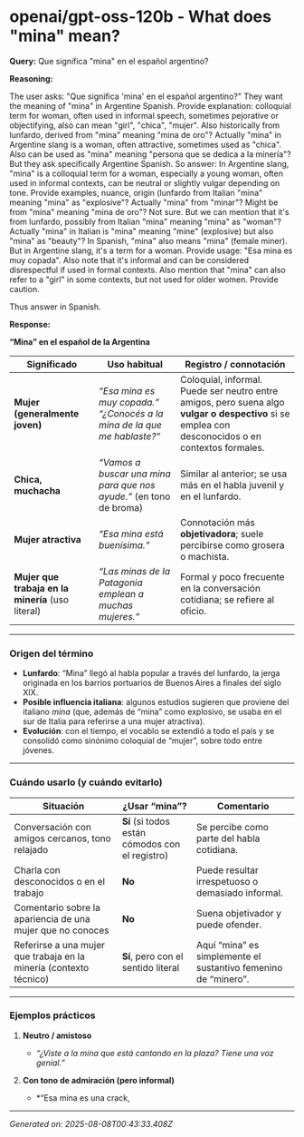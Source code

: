 # openai/gpt-oss-120b - What does "mina" mean?

**Query:** Que significa "mina" en el español argentino?

**Reasoning:**

The user asks: "Que significa 'mina' en el español argentino?" They want the meaning of "mina" in Argentine Spanish. Provide explanation: colloquial term for woman, often used in informal speech, sometimes pejorative or objectifying, also can mean "girl", "chica", "mujer". Also historically from lunfardo, derived from "mina" meaning "mina de oro"? Actually "mina" in Argentine slang is a woman, often attractive, sometimes used as "chica". Also can be used as "mina" meaning "persona que se dedica a la minería"? But they ask specifically Argentine Spanish. So answer: In Argentine slang, "mina" is a colloquial term for a woman, especially a young woman, often used in informal contexts, can be neutral or slightly vulgar depending on tone. Provide examples, nuance, origin (lunfardo from Italian "mina" meaning "mina" as "explosive"? Actually "mina" from "minar"? Might be from "mina" meaning "mina de oro"? Not sure. But we can mention that it's from lunfardo, possibly from Italian "mina" meaning "mina" as "woman"? Actually "mina" in Italian is "mina" meaning "mine" (explosive) but also "mina" as "beauty"? In Spanish, "mina" also means "mina" (female miner). But in Argentine slang, it's a term for a woman. Provide usage: "Esa mina es muy copada". Also note that it's informal and can be considered disrespectful if used in formal contexts. Also mention that "mina" can also refer to a "girl" in some contexts, but not used for older women. Provide caution.

Thus answer in Spanish.

**Response:**

**“Mina” en el español de la Argentina**

| Significado | Uso habitual | Registro / connotación |
|-------------|--------------|------------------------|
| **Mujer (generalmente joven)** | *“Esa mina es muy copada.”* <br> *“¿Conocés a la mina de la que me hablaste?”* | Coloquial, informal. Puede ser neutro entre amigos, pero suena algo **vulgar o despectivo** si se emplea con desconocidos o en contextos formales. |
| **Chica, muchacha** | *“Vamos a buscar una mina para que nos ayude.”* (en tono de broma) | Similar al anterior; se usa más en el habla juvenil y en el lunfardo. |
| **Mujer atractiva** | *“Esa mina está buenísima.”* | Connotación más **objetivadora**; suele percibirse como grosera o machista. |
| **Mujer que trabaja en la minería** (uso literal) | *“Las minas de la Patagonia emplean a muchas mujeres.”* | Formal y poco frecuente en la conversación cotidiana; se refiere al oficio. |

---

### Origen del término

- **Lunfardo**: “Mina” llegó al habla popular a través del lunfardo, la jerga originada en los barrios portuarios de Buenos Aires a finales del siglo XIX.  
- **Posible influencia italiana**: algunos estudios sugieren que proviene del italiano *mina* (que, además de “mina” como explosivo, se usaba en el sur de Italia para referirse a una mujer atractiva).  
- **Evolución**: con el tiempo, el vocablo se extendió a todo el país y se consolidó como sinónimo coloquial de “mujer”, sobre todo entre jóvenes.

---

### Cuándo usarlo (y cuándo evitarlo)

| Situación | ¿Usar “mina”? | Comentario |
|-----------|---------------|------------|
| Conversación con amigos cercanos, tono relajado | **Sí** (si todos están cómodos con el registro) | Se percibe como parte del habla cotidiana. |
| Charla con desconocidos o en el trabajo | **No** | Puede resultar irrespetuoso o demasiado informal. |
| Comentario sobre la apariencia de una mujer que no conoces | **No** | Suena objetivador y puede ofender. |
| Referirse a una mujer que trabaja en la minería (contexto técnico) | **Sí**, pero con el sentido literal | Aquí “mina” es simplemente el sustantivo femenino de “minero”. |

---

### Ejemplos prácticos

1. **Neutro / amistoso**  
   - *“¿Viste a la mina que está cantando en la plaza? Tiene una voz genial.”*  

2. **Con tono de admiración (pero informal)**  
   - *“Esa mina es una crack,

---
*Generated on: 2025-08-08T00:43:33.408Z*
